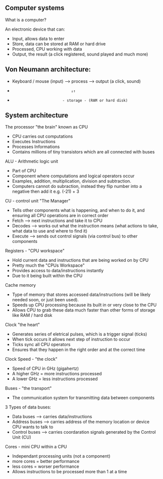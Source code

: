 ## Computer systems


What is a computer?

An electronic device that can:

- Input, allows data to enter
- Store, data can be stored at RAM or hard drive
- Processed, CPU working with data
- Output, the result (a click registered, sound played and much more)


## Von Neumann architecture:

- Keyboard / mouse (input)  --> process  --> output (a click, sound)
-                                ↓↑
-                            - storage - (RAM or hard disk)


## System architecture 

The processor "the brain" known as CPU

- CPU carries out computations
- Executes Instructions
- Processes Informations
- Contains millions of tiny transistors which are all connected with buses


ALU - Arithmetic logic unit

- Part of CPU
- Component where computations and logical operators occur
- Examples, addition, multiplication, division and subtraction.
- Computers cannot do subraction, instead they flip number into a negative then add it e.g. (-21) + 3


CU - control unit "The Manager"
- Tells other components what is happening, and when to do it, and ensuring all CPU operations are in correct order
- Fetch --> next instructions and take it to CPU
- Decodes --> works out what the instruction means (what actions to take, what data to use and where to find it)
- Execute --> sends out control signals (via control bus) to other components 


Registers - "CPU workspace"

- Hold current data and instructions that are being worked on by CPU
- Pretty much the "CPUs Workspace"
- Provides access to data/instructions instantly 
- Due to it being built within the CPU


Cache memory

- Type of memory that stores accessed data/instructions (will be likely needed soon, or just been used).
- Speeds up CPU processing because its built in or very close to the CPU
- Allows CPU to grab these data much faster than other forms of storage like RAM / hard disk


Clock "the heart"
- Generates series of eletrical pulses, which is a trigger signal (ticks)
- When tick occurs it allows next step of instruction to occur
- Ticks sync all CPU operators
- Ensures that they happen in the right order and at the correct time


Clock Speed - "the clock"

- Speed of CPU in GHz (gigahertz)
- A higher GHz = more instructions processed
- A lower GHz = less instructions processed


Buses - "the transport"

- The communication system for transmitting data between components

3 Types of data buses:


- Data buses --> carries data/instructions
- Address buses --> carries address of the memory location or device CPU wants to talk to
- Control buses --> carries coordaration signals generated by the Control Unit (CU)


Cores - mini CPU within a CPU

- Independant processing units (not a component)
- more cores = better performance
- less cores = worser performance
- Allows instructions to be processed more than 1 at a time


